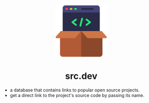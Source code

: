 <p align="center">
  <img src="./src/static/media/logo.png" alt="Logo" height=170>
</p>
<h1 align="center">src.dev</h1>

<p align="center">

- a database that contains links to popular open source projects.
- get a direct link to the project's source code by passing its name.
